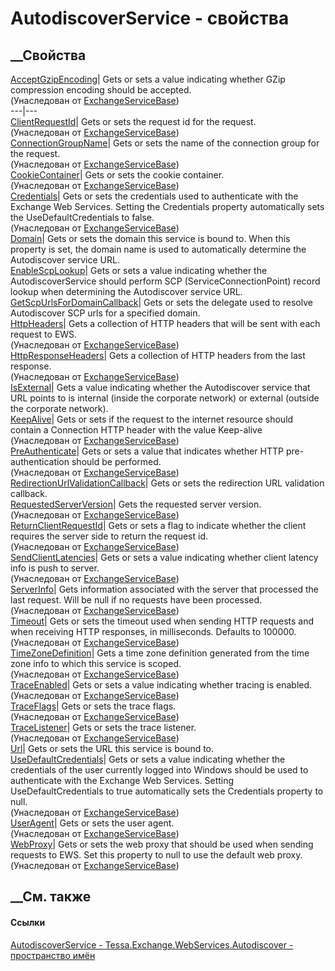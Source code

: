 # AutodiscoverService - свойства
##  __Свойства
[AcceptGzipEncoding](P_Tessa_Exchange_WebServices_Data_ExchangeServiceBase_AcceptGzipEncoding.htm)|
Gets or sets a value indicating whether GZip compression encoding should be
accepted.  
(Унаследован от
[ExchangeServiceBase](T_Tessa_Exchange_WebServices_Data_ExchangeServiceBase.htm))  
---|---  
[ClientRequestId](P_Tessa_Exchange_WebServices_Data_ExchangeServiceBase_ClientRequestId.htm)|
Gets or sets the request id for the request.  
(Унаследован от
[ExchangeServiceBase](T_Tessa_Exchange_WebServices_Data_ExchangeServiceBase.htm))  
[ConnectionGroupName](P_Tessa_Exchange_WebServices_Data_ExchangeServiceBase_ConnectionGroupName.htm)|
Gets or sets the name of the connection group for the request.  
(Унаследован от
[ExchangeServiceBase](T_Tessa_Exchange_WebServices_Data_ExchangeServiceBase.htm))  
[CookieContainer](P_Tessa_Exchange_WebServices_Data_ExchangeServiceBase_CookieContainer.htm)|
Gets or sets the cookie container.  
(Унаследован от
[ExchangeServiceBase](T_Tessa_Exchange_WebServices_Data_ExchangeServiceBase.htm))  
[Credentials](P_Tessa_Exchange_WebServices_Data_ExchangeServiceBase_Credentials.htm)|
Gets or sets the credentials used to authenticate with the Exchange Web
Services. Setting the Credentials property automatically sets the
UseDefaultCredentials to false.  
(Унаследован от
[ExchangeServiceBase](T_Tessa_Exchange_WebServices_Data_ExchangeServiceBase.htm))  
[Domain](P_Tessa_Exchange_WebServices_Autodiscover_AutodiscoverService_Domain.htm)|
Gets or sets the domain this service is bound to. When this property is set,
the domain name is used to automatically determine the Autodiscover service
URL.  
[EnableScpLookup](P_Tessa_Exchange_WebServices_Autodiscover_AutodiscoverService_EnableScpLookup.htm)|
Gets or sets a value indicating whether the AutodiscoverService should perform
SCP (ServiceConnectionPoint) record lookup when determining the Autodiscover
service URL.  
[GetScpUrlsForDomainCallback](P_Tessa_Exchange_WebServices_Autodiscover_AutodiscoverService_GetScpUrlsForDomainCallback.htm)|
Gets or sets the delegate used to resolve Autodiscover SCP urls for a
specified domain.  
[HttpHeaders](P_Tessa_Exchange_WebServices_Data_ExchangeServiceBase_HttpHeaders.htm)|
Gets a collection of HTTP headers that will be sent with each request to EWS.  
(Унаследован от
[ExchangeServiceBase](T_Tessa_Exchange_WebServices_Data_ExchangeServiceBase.htm))  
[HttpResponseHeaders](P_Tessa_Exchange_WebServices_Data_ExchangeServiceBase_HttpResponseHeaders.htm)|
Gets a collection of HTTP headers from the last response.  
(Унаследован от
[ExchangeServiceBase](T_Tessa_Exchange_WebServices_Data_ExchangeServiceBase.htm))  
[IsExternal](P_Tessa_Exchange_WebServices_Autodiscover_AutodiscoverService_IsExternal.htm)|
Gets a value indicating whether the Autodiscover service that URL points to is
internal (inside the corporate network) or external (outside the corporate
network).  
[KeepAlive](P_Tessa_Exchange_WebServices_Data_ExchangeServiceBase_KeepAlive.htm)|
Gets or sets if the request to the internet resource should contain a
Connection HTTP header with the value Keep-alive  
(Унаследован от
[ExchangeServiceBase](T_Tessa_Exchange_WebServices_Data_ExchangeServiceBase.htm))  
[PreAuthenticate](P_Tessa_Exchange_WebServices_Data_ExchangeServiceBase_PreAuthenticate.htm)|
Gets or sets a value that indicates whether HTTP pre-authentication should be
performed.  
(Унаследован от
[ExchangeServiceBase](T_Tessa_Exchange_WebServices_Data_ExchangeServiceBase.htm))  
[RedirectionUrlValidationCallback](P_Tessa_Exchange_WebServices_Autodiscover_AutodiscoverService_RedirectionUrlValidationCallback.htm)|
Gets or sets the redirection URL validation callback.  
[RequestedServerVersion](P_Tessa_Exchange_WebServices_Data_ExchangeServiceBase_RequestedServerVersion.htm)|
Gets the requested server version.  
(Унаследован от
[ExchangeServiceBase](T_Tessa_Exchange_WebServices_Data_ExchangeServiceBase.htm))  
[ReturnClientRequestId](P_Tessa_Exchange_WebServices_Data_ExchangeServiceBase_ReturnClientRequestId.htm)|
Gets or sets a flag to indicate whether the client requires the server side to
return the request id.  
(Унаследован от
[ExchangeServiceBase](T_Tessa_Exchange_WebServices_Data_ExchangeServiceBase.htm))  
[SendClientLatencies](P_Tessa_Exchange_WebServices_Data_ExchangeServiceBase_SendClientLatencies.htm)|
Gets or sets a value indicating whether client latency info is push to server.  
(Унаследован от
[ExchangeServiceBase](T_Tessa_Exchange_WebServices_Data_ExchangeServiceBase.htm))  
[ServerInfo](P_Tessa_Exchange_WebServices_Data_ExchangeServiceBase_ServerInfo.htm)|
Gets information associated with the server that processed the last request.
Will be null if no requests have been processed.  
(Унаследован от
[ExchangeServiceBase](T_Tessa_Exchange_WebServices_Data_ExchangeServiceBase.htm))  
[Timeout](P_Tessa_Exchange_WebServices_Data_ExchangeServiceBase_Timeout.htm)|
Gets or sets the timeout used when sending HTTP requests and when receiving
HTTP responses, in milliseconds. Defaults to 100000.  
(Унаследован от
[ExchangeServiceBase](T_Tessa_Exchange_WebServices_Data_ExchangeServiceBase.htm))  
[TimeZoneDefinition](P_Tessa_Exchange_WebServices_Data_ExchangeServiceBase_TimeZoneDefinition.htm)|
Gets a time zone definition generated from the time zone info to which this
service is scoped.  
(Унаследован от
[ExchangeServiceBase](T_Tessa_Exchange_WebServices_Data_ExchangeServiceBase.htm))  
[TraceEnabled](P_Tessa_Exchange_WebServices_Data_ExchangeServiceBase_TraceEnabled.htm)|
Gets or sets a value indicating whether tracing is enabled.  
(Унаследован от
[ExchangeServiceBase](T_Tessa_Exchange_WebServices_Data_ExchangeServiceBase.htm))  
[TraceFlags](P_Tessa_Exchange_WebServices_Data_ExchangeServiceBase_TraceFlags.htm)|
Gets or sets the trace flags.  
(Унаследован от
[ExchangeServiceBase](T_Tessa_Exchange_WebServices_Data_ExchangeServiceBase.htm))  
[TraceListener](P_Tessa_Exchange_WebServices_Data_ExchangeServiceBase_TraceListener.htm)|
Gets or sets the trace listener.  
(Унаследован от
[ExchangeServiceBase](T_Tessa_Exchange_WebServices_Data_ExchangeServiceBase.htm))  
[Url](P_Tessa_Exchange_WebServices_Autodiscover_AutodiscoverService_Url.htm)|
Gets or sets the URL this service is bound to.  
[UseDefaultCredentials](P_Tessa_Exchange_WebServices_Data_ExchangeServiceBase_UseDefaultCredentials.htm)|
Gets or sets a value indicating whether the credentials of the user currently
logged into Windows should be used to authenticate with the Exchange Web
Services. Setting UseDefaultCredentials to true automatically sets the
Credentials property to null.  
(Унаследован от
[ExchangeServiceBase](T_Tessa_Exchange_WebServices_Data_ExchangeServiceBase.htm))  
[UserAgent](P_Tessa_Exchange_WebServices_Data_ExchangeServiceBase_UserAgent.htm)|
Gets or sets the user agent.  
(Унаследован от
[ExchangeServiceBase](T_Tessa_Exchange_WebServices_Data_ExchangeServiceBase.htm))  
[WebProxy](P_Tessa_Exchange_WebServices_Data_ExchangeServiceBase_WebProxy.htm)|
Gets or sets the web proxy that should be used when sending requests to EWS.
Set this property to null to use the default web proxy.  
(Унаследован от
[ExchangeServiceBase](T_Tessa_Exchange_WebServices_Data_ExchangeServiceBase.htm))  
##  __См. также
#### Ссылки
[AutodiscoverService -
](T_Tessa_Exchange_WebServices_Autodiscover_AutodiscoverService.htm)
[Tessa.Exchange.WebServices.Autodiscover - пространство
имён](N_Tessa_Exchange_WebServices_Autodiscover.htm)
